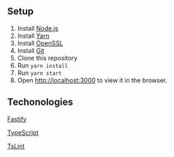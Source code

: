 ## Setup

1. Install [Node.js](https://nodejs.org/en/download/)
2. Install [Yarn](https://classic.yarnpkg.com/en/docs/install/#windows-stable)
3. Install [OpenSSL](https://www.openssl.org/)
4. Install [Git](https://git-scm.com/downloads)
5. Clone this repository
6. Run `yarn install`
7. Run `yarn start`
8. Open [http://localhost:3000](http://localhost:3000) to view it in the browser.

## Techonologies

[Fastify](https://www.fastify.io/)

[TypeScript](https://www.typescriptlang.org/)

[TsLint](https://palantir.github.io/tslint/rules/)

<!-- ### Reference

[Star with Fastify](https://medium.com/yavar/fastify-typescript-6626492a0218)

[Express vs Fastify](https://www.inkoop.io/blog/express-vs-fastify-in-depth-comparison-of-node-js-frameworks/)

[Setup OpenSSL](https://think.unblog.ch/en/how-to-install-openssl-on-windows-10-11/)

[OpenSSL advanced](https://www.digitalocean.com/community/tutorials/openssl-essentials-working-with-ssl-certificates-private-keys-and-csrs)

-->
